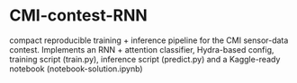 # CMI-contest-RNN
compact reproducible training + inference pipeline for the CMI sensor-data contest. Implements an RNN + attention classifier, Hydra-based config, training script (train.py), inference script (predict.py) and a Kaggle-ready notebook (notebook-solution.ipynb)
